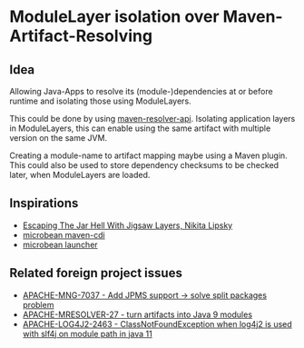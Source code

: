 # ModuleLayer isolation over Maven-Artifact-Resolving


## Idea
Allowing Java-Apps to resolve its (module-)dependencies 
at or before runtime and isolating those using ModuleLayers.

This could be done by using [maven-resolver-api](https://github.com/apache/maven-resolver).
Isolating application layers in ModuleLayers,
this can enable using the same artifact with multiple version on the same JVM.

Creating a module-name to artifact mapping maybe using a Maven plugin. 
This could also be used to store dependency checksums to be checked later,
when ModuleLayers are loaded.

## Inspirations
- [Escaping The Jar Hell With Jigsaw Layers, Nikita Lipsky](https://www.youtube.com/watch?v=s3o5sY97m10)
- [microbean maven-cdi](https://github.com/microbean/microbean-maven-cdi)
- [microbean launcher](https://github.com/microbean/microbean-launcher)

## Related foreign project issues
- [APACHE-MNG-7037 - Add JPMS support -> solve split packages problem](https://issues.apache.org/jira/browse/MNG-7037)
- [APACHE-MRESOLVER-27 - turn artifacts into Java 9 modules](https://issues.apache.org/jira/browse/MRESOLVER-27)
- [APACHE-LOG4J2-2463 - ClassNotFoundException when log4j2 is used with slf4j on module path in java 11](https://issues.apache.org/jira/browse/LOG4J2-2463)
